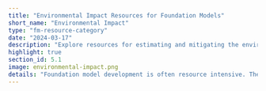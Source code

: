 ```yaml
---
title: "Environmental Impact Resources for Foundation Models"
short_name: "Environmental Impact"
type: "fm-resource-category"
date: "2024-03-17"
description: "Explore resources for estimating and mitigating the environmental impact of foundation model development. Learn about tools and methodologies for measuring energy consumption during training or inference and minimizing environmental impact throughout the model lifecycle."
highlight: true
section_id: 5.1
image: environmental-impact.png
details: "Foundation model development is often resource intensive. The following tools help one to measure energy consumption and estimate the carbon intensity of the energy source used. Decisions made during or prior to model training can have a significant effect on the upstream and downstream environmental impact of a given model."
---
```

